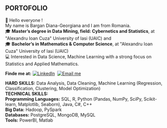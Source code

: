 ## PORTOFOLIO 
👋 Hello everyone !  
   My name is Bargan Diana-Georgiana and I am from Romania.    
🎓 **Master’s degree in Data Mining, field: Cybernetics and Statistics**, at "Alexandru Ioan Cuza" University of Iasi (UAIC) and  
🎓 **Bachelor’s in Mathematics & Computer Science**, at "Alexandru Ioan Cuza" University of Iasi (UAIC)   
💻 Interested in Data Science, Machine Learning with a strong focus on Statistics and Applied Mathematics.   

   **Finde me at:** [![LinkedIn](https://img.shields.io/badge/LinkedIn-0077B5?style=for-the-badge&logo=linkedin&logoColor=white)](https://www.linkedin.com/in/diana-georgiana-bargan-2a932632a/)&nbsp; [![Email me](https://img.shields.io/badge/Email-Yahoo?style=for-the-badge&logo=yahoo&logoColor=white)](georgiana_bargan@yahoo.com)  

**HARD SKILLS:** Data Analysis, Data Cleaning, Machine Learning (Regression, Classification, Clustering, Model Optimization)  
**TECHNICAL SKILLS:**  
**Programming Languages:** SQL, R, Python (Pandas, NumPy, SciPy, Scikit-learn, Matplotlib, Seaborn), Java, C#, C++  
**Big Data:** Hadoop, PySpark  
**Databases:** PostgreSQL, MongoDB, MySQL  
**Tools:** PowerBI, Matlab
